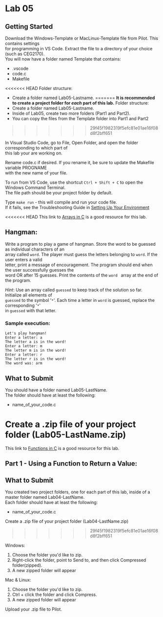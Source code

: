# Lab 05

## Getting Started

Download the Windows-Template or MacLinux-Template file from Pilot.  This contains settings  
for programming in VS Code.  Extract the file to a directory of your choice (such as CEG2170).  
You will now have a folder named Template that contains:
* .vscode
* code.c
* Makefile

<<<<<<< HEAD
Folder structure:
* Create a folder named Lab05-Lastname.
=======
**It is recommended to create a project folder for *each* part of this lab.**
Folder structure:
* Create a folder named Lab05-Lastname.  
* Inside of Lab05, create two more folders (Part1 and Part2).
* You can copy the files from the Template folder into Part1 and Part2   
>>>>>>> 29f45f1982319f5efc81e01ae16f08d8f2bff651

In Visual Studio Code, go to File, Open Folder, and open the folder corresponding to which part of  
this lab your are working on.

Rename code.c if desired.  If you rename it, be sure to update the Makefile variable PROGNAME  
with the new name of your file.

To run from VS Code, use the shortcut `Ctrl + Shift + C` to open the Windows Command Terminal.  
The file path should be your project folder by default.

Type `make run` - this will compile and run your code file.  
If it fails, see the Troubleshooting Guide in [Setting Up Your Environment](https://github.com/pattonsgirl/Spring2020-CEG2170)

<<<<<<< HEAD
This link to [Arrays in C](https://www.tutorialspoint.com/cprogramming/c_arrays.htm) is a good resource for this lab.

## Hangman:
Write a program to play a game of hangman.  Store the word to be guessed as individual characters of an  
array called `word`.  The player must guess the letters belonging to `word`.  If the user enters a valid  
letter, print a message of encouragement.  The program should end when the user successfully guesses the  
word OR after 15 guesses.  Print the contents of the `word ` array at the end of the program.    

*Hint*: Use an array called `guessed` to keep track of the solution so far.  Initialize all elements of  
`guessed` to the symbol '`*`'.  Each time a letter in `word` is guessed, replace the corresponding '`*`'  
in `guessed` with that letter.

### Sample execution:
```
Let's play hangman!
Enter a letter: a
The letter a is in the word!
Enter a letter: m
The letter m is in the word!
Enter a letter: r
The letter r is in the word!
The word was: arm
```

## What to Submit
You should have a folder named Lab05-LastName.  
The folder should have at least the following:
* name_of_your_code.c  

Create a .zip file of your project folder (Lab05-LastName.zip)
=======
This link to [Functions in C](https://www.cprogramming.com/tutorial/c/lesson4.html) is a good resource for this lab.

## Part 1 - Using a Function to Return a Value:


## What to Submit
You created two project folders, one for each part of this lab, inside of a master folder named Lab04-LastName.  
Each folder should have at least the following:
* name_of_your_code.c  

Create a .zip file of your project folder (Lab04-LastName.zip)
>>>>>>> 29f45f1982319f5efc81e01ae16f08d8f2bff651

Windows:
1. Choose the folder you'd like to zip.
2. Right-click the folder, point to Send to, and then click Compressed folder(zipped). 
3. A new zipped folder will appear 
 
Mac & Linux:
1. Choose the folder you'd like to zip.
2. Ctrl + click the folder and click Compress. 
3. A new zipped folder will appear 

Upload your .zip file to Pilot.